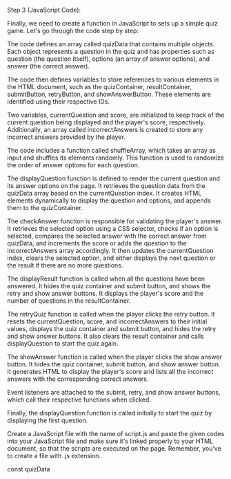 Step 3 (JavaScript Code):

Finally, we need to create a function in JavaScript to sets up a simple quiz game. Let's go through the code step by step:


The code defines an array called quizData that contains multiple objects. Each object represents a question in the quiz and has properties such as question (the question itself), options (an array of answer options), and answer (the correct answer).


The code then defines variables to store references to various elements in the HTML document, such as the quizContainer, resultContainer, submitButton, retryButton, and showAnswerButton. These elements are identified using their respective IDs.


Two variables, currentQuestion and score, are initialized to keep track of the current question being displayed and the player's score, respectively. Additionally, an array called incorrectAnswers is created to store any incorrect answers provided by the player.


The code includes a function called shuffleArray, which takes an array as input and shuffles its elements randomly. This function is used to randomize the order of answer options for each question.


The displayQuestion function is defined to render the current question and its answer options on the page. It retrieves the question data from the quizData array based on the currentQuestion index. It creates HTML elements dynamically to display the question and options, and appends them to the quizContainer.


The checkAnswer function is responsible for validating the player's answer. It retrieves the selected option using a CSS selector, checks if an option is selected, compares the selected answer with the correct answer from quizData, and increments the score or adds the question to the incorrectAnswers array accordingly. It then updates the currentQuestion index, clears the selected option, and either displays the next question or the result if there are no more questions.


The displayResult function is called when all the questions have been answered. It hides the quiz container and submit button, and shows the retry and show answer buttons. It displays the player's score and the number of questions in the resultContainer.


The retryQuiz function is called when the player clicks the retry button. It resets the currentQuestion, score, and incorrectAnswers to their initial values, displays the quiz container and submit button, and hides the retry and show answer buttons. It also clears the result container and calls displayQuestion to start the quiz again.


The showAnswer function is called when the player clicks the show answer button. It hides the quiz container, submit button, and show answer button. It generates HTML to display the player's score and lists all the incorrect answers with the corresponding correct answers.


Event listeners are attached to the submit, retry, and show answer buttons, which call their respective functions when clicked.


Finally, the displayQuestion function is called initially to start the quiz by displaying the first question.


Create a JavaScript file with the name of script.js and paste the given codes into your JavaScript file and make sure it's linked properly to your HTML document, so that the scripts are executed on the page. Remember, you’ve to create a file with .js extension.

const quizData